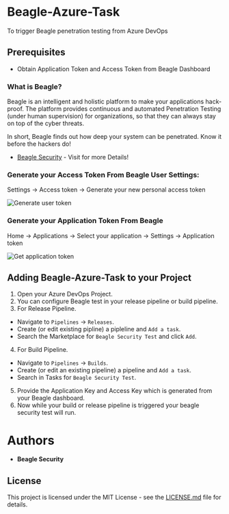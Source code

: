 
# Beagle-Azure-Task
To trigger Beagle penetration testing from Azure DevOps

## Prerequisites

* Obtain Application Token and Access Token from Beagle Dashboard

### What is Beagle?

Beagle is an intelligent and holistic platform to make your applications hack-proof. The platform provides continuous and automated Penetration Testing (under human supervision) for organizations, so that they can always stay on top of the cyber threats.

In short, Beagle finds out how deep your system can be penetrated. Know it before the hackers do! 

* [Beagle Security](https://beaglesecurity.com/) - Visit for more Details!

### Generate your Access Token From Beagle User Settings:
  Settings -> Access token -> Generate your new personal access token

![Generate user token](https://beagle-assets.s3.ca-central-1.amazonaws.com/share/usertoken.png)

### Generate your Application Token From Beagle
  Home -> Applications -> Select your application -> Settings -> Application token

![Get application token](https://beagle-assets.s3.ca-central-1.amazonaws.com/share/apptoken.png)

## Adding Beagle-Azure-Task to your Project

1. Open your Azure DevOps Project.
2. You can configure Beagle test in your release pipeline or build pipeline.
3. For Release Pipeline.
  * Navigate to `Pipelines` -> `Releases`.
  * Create (or edit existing pipline) a pipleline and `Add a task`.
  * Search the Marketplace for `Beagle Security Test` and click `Add`.
4. For Build Pipeline.
  * Navigate to `Pipelines` -> `Builds`.
  * Create (or edit an existing pipeline) a pipeline and `Add a task`.
  * Search in Tasks for `Beagle Security Test`.
5. Provide the Application Key and Access Key which is generated from your Beagle dashboard.
7. Now while your build or release pipeline is triggered your beagle security test will run.

# Authors

* **Beagle Security**

## License

This project is licensed under the MIT License - see the [LICENSE.md](LICENSE.md) file for details.